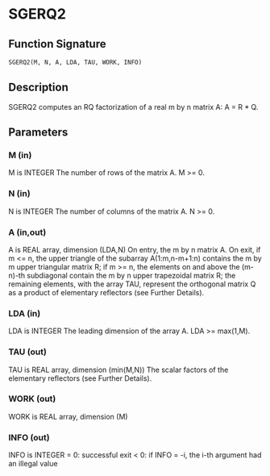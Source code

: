 # SGERQ2

## Function Signature

```fortran
SGERQ2(M, N, A, LDA, TAU, WORK, INFO)
```

## Description


 SGERQ2 computes an RQ factorization of a real m by n matrix A:
 A = R * Q.

## Parameters

### M (in)

M is INTEGER The number of rows of the matrix A. M >= 0.

### N (in)

N is INTEGER The number of columns of the matrix A. N >= 0.

### A (in,out)

A is REAL array, dimension (LDA,N) On entry, the m by n matrix A. On exit, if m <= n, the upper triangle of the subarray A(1:m,n-m+1:n) contains the m by m upper triangular matrix R; if m >= n, the elements on and above the (m-n)-th subdiagonal contain the m by n upper trapezoidal matrix R; the remaining elements, with the array TAU, represent the orthogonal matrix Q as a product of elementary reflectors (see Further Details).

### LDA (in)

LDA is INTEGER The leading dimension of the array A. LDA >= max(1,M).

### TAU (out)

TAU is REAL array, dimension (min(M,N)) The scalar factors of the elementary reflectors (see Further Details).

### WORK (out)

WORK is REAL array, dimension (M)

### INFO (out)

INFO is INTEGER = 0: successful exit < 0: if INFO = -i, the i-th argument had an illegal value

